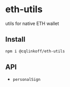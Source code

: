 # eth-utils

utils for native ETH wallet

## Install

```bash
npm i @cqlinkoff/eth-utils
```

## API

- `personalSign`
